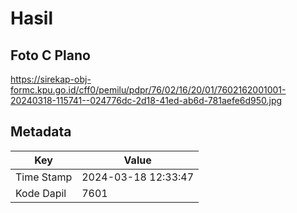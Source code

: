 # Hasil

## Foto C Plano

https://sirekap-obj-formc.kpu.go.id/cff0/pemilu/pdpr/76/02/16/20/01/7602162001001-20240318-115741--024776dc-2d18-41ed-ab6d-781aefe6d950.jpg


## Metadata

| Key        | Value               |
| ---------- | ------------------- |
| Time Stamp | 2024-03-18 12:33:47 |
| Kode Dapil | 7601                |



